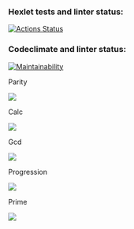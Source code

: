 ### Hexlet tests and linter status:
[![Actions Status](https://github.com/Exodzz/php-project-45/actions/workflows/hexlet-check.yml/badge.svg)](https://github.com/Exodzz/php-project-45/actions)

### Codeclimate and linter status:
[![Maintainability](https://api.codeclimate.com/v1/badges/25883c731ebc3a207227/maintainability)](https://codeclimate.com/github/Exodzz/php-project-45/maintainability)

[//]: # ([![Test Coverage]&#40;https://api.codeclimate.com/v1/badges/25883c731ebc3a207227/test_coverage&#41;]&#40;https://codeclimate.com/github/Exodzz/php-project-45/test_coverage&#41;)

Parity

<a href="https://asciinema.org/a/eRXhzNe7kUmHcfYFwSXqX4WRG" target="_blank"><img src="https://asciinema.org/a/eRXhzNe7kUmHcfYFwSXqX4WRG.svg"/></a>

Calc

<a href="https://asciinema.org/a/iyYo5x5PZUV2gQuRS1HnN9ndo" target="_blank"><img src="https://asciinema.org/a/iyYo5x5PZUV2gQuRS1HnN9ndo.svg"/></a>

Gcd

<a href="https://asciinema.org/a/x3zSI7tRQlJ3Fu3he0qR4dQnF" target="_blank"><img src="https://asciinema.org/a/x3zSI7tRQlJ3Fu3he0qR4dQnF.svg"/></a>

Progression

<a href="https://asciinema.org/a/zVjtEfhrGWhuUfm20LFWrgGFh" target="_blank"><img src="https://asciinema.org/a/zVjtEfhrGWhuUfm20LFWrgGFh.svg"/></a>

Prime

<a href="https://asciinema.org/a/ZV3drCUpQQjcqBGN9OhrJ1e54" target="_blank"><img src="https://asciinema.org/a/ZV3drCUpQQjcqBGN9OhrJ1e54.svg"/></a>

